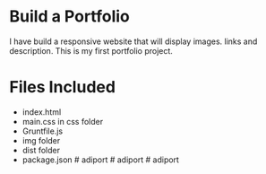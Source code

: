# Build a Portfolio
I have build a responsive website that will display images. links and description.
This is my first portfolio project.

# Files Included

* index.html
* main.css in css folder
* Gruntfile.js
* img folder
* dist folder
* package.json
#   a d i p o r t  
 #   a d i p o r t  
 #   a d i p o r t  
 